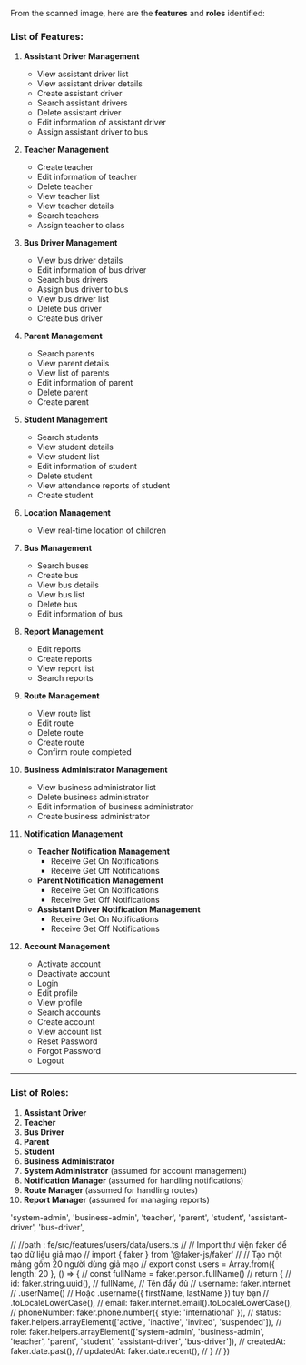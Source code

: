 From the scanned image, here are the **features** and **roles** identified:

### **List of Features:**
1. **Assistant Driver Management**
   - View assistant driver list
   - View assistant driver details
   - Create assistant driver
   - Search assistant drivers
   - Delete assistant driver
   - Edit information of assistant driver
   - Assign assistant driver to bus

2. **Teacher Management**
   - Create teacher
   - Edit information of teacher
   - Delete teacher
   - View teacher list
   - View teacher details
   - Search teachers
   - Assign teacher to class

3. **Bus Driver Management**
   - View bus driver details
   - Edit information of bus driver
   - Search bus drivers
   - Assign bus driver to bus
   - View bus driver list
   - Delete bus driver
   - Create bus driver

4. **Parent Management**
   - Search parents
   - View parent details
   - View list of parents
   - Edit information of parent
   - Delete parent
   - Create parent

5. **Student Management**
   - Search students
   - View student details
   - View student list
   - Edit information of student
   - Delete student
   - View attendance reports of student
   - Create student

6. **Location Management**
   - View real-time location of children

7. **Bus Management**
   - Search buses
   - Create bus
   - View bus details
   - View bus list
   - Delete bus
   - Edit information of bus

8. **Report Management**
   - Edit reports
   - Create reports
   - View report list
   - Search reports

9. **Route Management**
   - View route list
   - Edit route
   - Delete route
   - Create route
   - Confirm route completed

10. **Business Administrator Management**
    - View business administrator list
    - Delete business administrator
    - Edit information of business administrator
    - Create business administrator

11. **Notification Management**
    - **Teacher Notification Management**
      - Receive Get On Notifications
      - Receive Get Off Notifications
    - **Parent Notification Management**
      - Receive Get On Notifications
      - Receive Get Off Notifications
    - **Assistant Driver Notification Management**
      - Receive Get On Notifications
      - Receive Get Off Notifications

12. **Account Management**
    - Activate account
    - Deactivate account
    - Login
    - Edit profile
    - View profile
    - Search accounts
    - Create account
    - View account list
    - Reset Password
    - Forgot Password
    - Logout

---

### **List of Roles:**
1. **Assistant Driver**
2. **Teacher**
3. **Bus Driver**
4. **Parent**
5. **Student**
6. **Business Administrator**
7. **System Administrator** (assumed for account management)
8. **Notification Manager** (assumed for handling notifications)
9. **Route Manager** (assumed for handling routes)
10. **Report Manager** (assumed for managing reports)

   'system-admin',
      'business-admin',
      'teacher',
      'parent',
      'student',
      'assistant-driver',
      'bus-driver',




// //path : fe/src/features/users/data/users.ts
// // Import thư viện faker để tạo dữ liệu giả mạo
// import { faker } from '@faker-js/faker'
// // Tạo một mảng gồm 20 người dùng giả mạo
// export const users = Array.from({ length: 20 }, () => {
//   const fullName = faker.person.fullName()
//   return {
//     id: faker.string.uuid(),
//     fullName, // Tên đầy đủ
//     username: faker.internet
//       .userName() // Hoặc .username({ firstName, lastName }) tuỳ bạn
//       .toLocaleLowerCase(),
//     email: faker.internet.email().toLocaleLowerCase(),
//     phoneNumber: faker.phone.number({ style: 'international' }),
//     status: faker.helpers.arrayElement(['active', 'inactive', 'invited', 'suspended']),
//     role: faker.helpers.arrayElement(['system-admin', 'business-admin', 'teacher', 'parent', 'student', 'assistant-driver', 'bus-driver']),
//     createdAt: faker.date.past(),
//     updatedAt: faker.date.recent(),
//   }
// })
